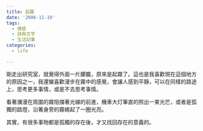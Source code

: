 ```yaml
---
title: 起霧
date: '2006-11-19'
tags:
  - 情感
  - 詩與文字
  - 生活記事
categories:
  - life

---
```

剛走出研究室，就覺得外面一片朦朧，原來是起霧了。這也是我喜歡現在這個地方的原因之一，我還蠻喜歡漫步在霧中的感覺，會讓人感到平靜，可以在同樣的路途上，思考更多事情，或是不去思考事情。  
  
看著瀰漫在周圍的霧阻擋著光線的前進，機車大灯筆直的照出一束光芒，或者是孤獨的路燈，沿著身旁的霧繞起了一圈光亮。  
  
其實，有很多事物都是孤獨的存在後，才又找回存在的意義的。